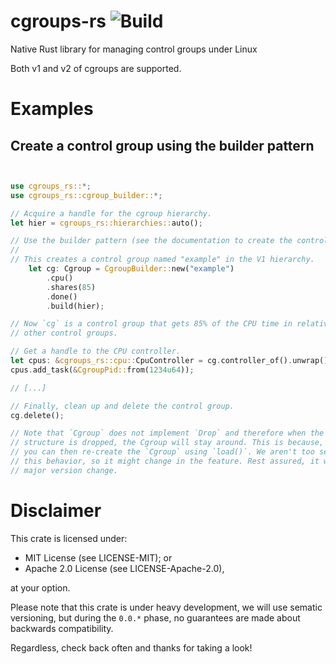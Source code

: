 # cgroups-rs ![Build](https://travis-ci.org/kata-containers/cgroups-rs.svg?branch=master)
Native Rust library for managing control groups under Linux

Both v1 and v2 of cgroups are supported.

# Examples

## Create a control group using the builder pattern

``` rust


use cgroups_rs::*;
use cgroups_rs::cgroup_builder::*;

// Acquire a handle for the cgroup hierarchy.
let hier = cgroups_rs::hierarchies::auto();

// Use the builder pattern (see the documentation to create the control group)
//
// This creates a control group named "example" in the V1 hierarchy.
    let cg: Cgroup = CgroupBuilder::new("example")
        .cpu()
        .shares(85)
        .done()
        .build(hier);

// Now `cg` is a control group that gets 85% of the CPU time in relative to
// other control groups.

// Get a handle to the CPU controller.
let cpus: &cgroups_rs::cpu::CpuController = cg.controller_of().unwrap();
cpus.add_task(&CgroupPid::from(1234u64));

// [...]

// Finally, clean up and delete the control group.
cg.delete();

// Note that `Cgroup` does not implement `Drop` and therefore when the
// structure is dropped, the Cgroup will stay around. This is because, later
// you can then re-create the `Cgroup` using `load()`. We aren't too set on
// this behavior, so it might change in the feature. Rest assured, it will be a
// major version change.
```

# Disclaimer

This crate is licensed under:

- MIT License (see LICENSE-MIT); or
- Apache 2.0 License (see LICENSE-Apache-2.0),

at your option.

Please note that this crate is under heavy development, we will use sematic
versioning, but during the `0.0.*` phase, no guarantees are made about
backwards compatibility.

Regardless, check back often and thanks for taking a look!
